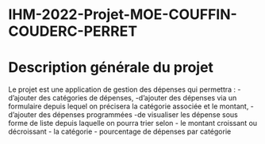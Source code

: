 # IHM-2022-Projet-MOE-COUFFIN-COUDERC-PERRET
# Description générale du projet

Le projet est une application de gestion des dépenses qui permettra : 
-d’ajouter des catégories de dépenses, 
-d’ajouter des dépenses via un formulaire depuis lequel on précisera la catégorie associée et le montant, 
-d’ajouter des dépenses programmées
-de visualiser les dépense sous forme de liste depuis laquelle on pourra trier selon 
	- le montant croissant ou décroissant
	- la catégorie
	- pourcentage de dépenses par catégorie
